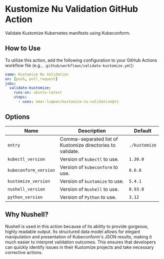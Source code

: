 # Kustomize Nu Validation GitHub Action

Validate Kustomize Kubernetes manifests using Kubeconform.

## How to Use

To utilize this action, add the following configuration to your GitHub Actions workflow file (e.g., `.github/workflows/validate-kustomize.yml`):

```yaml
name: Kustomize Nu Validation
on: [push, pull_request]
jobs:
  validate-kustomize:
    runs-on: ubuntu-latest
    steps:
      - uses: omar-luqman/kustomize-nu-validation@v1
```

## Options

| Name                  | Description                                                | Default       |
| --------------------- | ---------------------------------------------------------- | ------------- |
| `entry`               | Comma-separated list of Kustomize directories to validate. | `./kustomize` |
| `kubectl_version`     | Version of `kubectl` to use.                               | `1.30.0`      |
| `kubeconform_version` | Version of `kubeconform` to use.                           | `0.6.6`       |
| `kustomize_version`   | Version of `kustomize` to use.                             | `5.4.1`       |
| `nushell_version`     | Version of `Nushell` to use.                               | `0.93.0`      |
| `python_version`      | Version of `Python` to use.                                | `3.12`        |

## Why Nushell?

Nushell is used in this action because of its ability to provide gorgeous, highly readable output. Its structured data model allows for elegant manipulation and presentation of Kubeconform's JSON results, making it much easier to interpret validation outcomes. This ensures that developers can quickly identify issues in their Kustomize projects and take necessary corrective actions.
